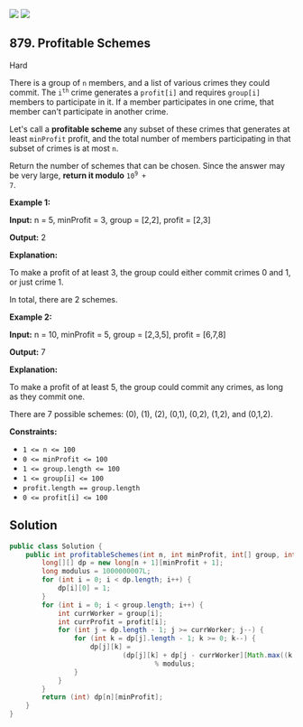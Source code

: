 [![](https://img.shields.io/github/stars/javadev/LeetCode-in-Java?label=Stars&style=flat-square)](https://github.com/javadev/LeetCode-in-Java)
[![](https://img.shields.io/github/forks/javadev/LeetCode-in-Java?label=Fork%20me%20on%20GitHub%20&style=flat-square)](https://github.com/javadev/LeetCode-in-Java/fork)

## 879\. Profitable Schemes

Hard

There is a group of `n` members, and a list of various crimes they could commit. The <code>i<sup>th</sup></code> crime generates a `profit[i]` and requires `group[i]` members to participate in it. If a member participates in one crime, that member can't participate in another crime.

Let's call a **profitable scheme** any subset of these crimes that generates at least `minProfit` profit, and the total number of members participating in that subset of crimes is at most `n`.

Return the number of schemes that can be chosen. Since the answer may be very large, **return it modulo** <code>10<sup>9</sup> + 7</code>.

**Example 1:**

**Input:** n = 5, minProfit = 3, group = [2,2], profit = [2,3]

**Output:** 2

**Explanation:**

To make a profit of at least 3, the group could either commit crimes 0 and 1, or just crime 1.

In total, there are 2 schemes.

**Example 2:**

**Input:** n = 10, minProfit = 5, group = [2,3,5], profit = [6,7,8]

**Output:** 7

**Explanation:**

To make a profit of at least 5, the group could commit any crimes, as long as they commit one.

There are 7 possible schemes: (0), (1), (2), (0,1), (0,2), (1,2), and (0,1,2).

**Constraints:**

*   `1 <= n <= 100`
*   `0 <= minProfit <= 100`
*   `1 <= group.length <= 100`
*   `1 <= group[i] <= 100`
*   `profit.length == group.length`
*   `0 <= profit[i] <= 100`

## Solution

```java
public class Solution {
    public int profitableSchemes(int n, int minProfit, int[] group, int[] profit) {
        long[][] dp = new long[n + 1][minProfit + 1];
        long modulus = 1000000007L;
        for (int i = 0; i < dp.length; i++) {
            dp[i][0] = 1;
        }
        for (int i = 0; i < group.length; i++) {
            int currWorker = group[i];
            int currProfit = profit[i];
            for (int j = dp.length - 1; j >= currWorker; j--) {
                for (int k = dp[j].length - 1; k >= 0; k--) {
                    dp[j][k] =
                            (dp[j][k] + dp[j - currWorker][Math.max((k - currProfit), 0)])
                                    % modulus;
                }
            }
        }
        return (int) dp[n][minProfit];
    }
}
```
